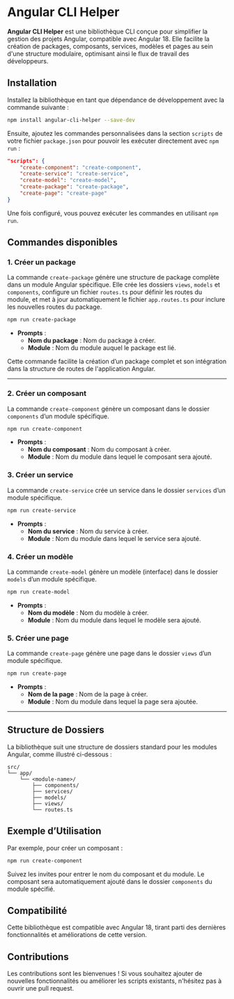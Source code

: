 # Angular CLI Helper

**Angular CLI Helper** est une bibliothèque CLI conçue pour simplifier la gestion des projets Angular, compatible avec Angular 18. Elle facilite la création de packages, composants, services, modèles et pages au sein d'une structure modulaire, optimisant ainsi le flux de travail des développeurs.

## Installation

Installez la bibliothèque en tant que dépendance de développement avec la commande suivante :

```bash
npm install angular-cli-helper --save-dev
```

Ensuite, ajoutez les commandes personnalisées dans la section `scripts` de votre fichier `package.json` pour pouvoir les exécuter directement avec `npm run` :

```json
"scripts": {
    "create-component": "create-component",
    "create-service": "create-service",
    "create-model": "create-model",
    "create-package": "create-package",
    "create-page": "create-page"
}
```

Une fois configuré, vous pouvez exécuter les commandes en utilisant `npm run`.

## Commandes disponibles

### 1. Créer un package

La commande `create-package` génère une structure de package complète dans un module Angular spécifique. Elle crée les dossiers `views`, `models` et `components`, configure un fichier `routes.ts` pour définir les routes du module, et met à jour automatiquement le fichier `app.routes.ts` pour inclure les nouvelles routes du package.

```bash
npm run create-package
```

- **Prompts** :
  - **Nom du package** : Nom du package à créer.
  - **Module** : Nom du module auquel le package est lié.

Cette commande facilite la création d’un package complet et son intégration dans la structure de routes de l'application Angular.

---

### 2. Créer un composant

La commande `create-component` génère un composant dans le dossier `components` d’un module spécifique.

```bash
npm run create-component
```

- **Prompts** :
  - **Nom du composant** : Nom du composant à créer.
  - **Module** : Nom du module dans lequel le composant sera ajouté.

### 3. Créer un service

La commande `create-service` crée un service dans le dossier `services` d’un module spécifique.

```bash
npm run create-service
```

- **Prompts** :
  - **Nom du service** : Nom du service à créer.
  - **Module** : Nom du module dans lequel le service sera ajouté.

### 4. Créer un modèle

La commande `create-model` génère un modèle (interface) dans le dossier `models` d’un module spécifique.

```bash
npm run create-model
```

- **Prompts** :
  - **Nom du modèle** : Nom du modèle à créer.
  - **Module** : Nom du module dans lequel le modèle sera ajouté.

### 5. Créer une page

La commande `create-page` génère une page dans le dossier `views` d’un module spécifique.

```bash
npm run create-page
```

- **Prompts** :
  - **Nom de la page** : Nom de la page à créer.
  - **Module** : Nom du module dans lequel la page sera ajoutée.

---

## Structure de Dossiers

La bibliothèque suit une structure de dossiers standard pour les modules Angular, comme illustré ci-dessous :

```
src/
└── app/
    └── <module-name>/
        ├── components/
        ├── services/
        ├── models/
        ├── views/
        └── routes.ts
```

## Exemple d’Utilisation

Par exemple, pour créer un composant :

```bash
npm run create-component
```

Suivez les invites pour entrer le nom du composant et du module. Le composant sera automatiquement ajouté dans le dossier `components` du module spécifié.

## Compatibilité

Cette bibliothèque est compatible avec Angular 18, tirant parti des dernières fonctionnalités et améliorations de cette version.

## Contributions

Les contributions sont les bienvenues ! Si vous souhaitez ajouter de nouvelles fonctionnalités ou améliorer les scripts existants, n'hésitez pas à ouvrir une pull request.
